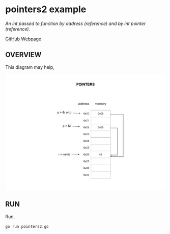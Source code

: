 # pointers2 example

_An int passed to function by address (reference) and by int pointer (reference)._

[GitHub Webpage](https://jeffdecola.github.io/my-go-examples/)

## OVERVIEW

This diagram may help,

![IMAGE - pointers2 - IMAGE](../../../docs/pics/basic-syntax/pointers2.jpg)

## RUN

Run,

```bash
go run pointers2.go
```

